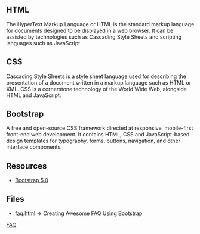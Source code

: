 ## HTML

The HyperText Markup Language or HTML is the standard markup language for documents designed to be displayed in
a web browser. It can be assisted by technologies such as Cascading Style Sheets and scripting languages such as JavaScript.

## CSS

Cascading Style Sheets is a style sheet language used for describing the presentation of a document written in a markup language such as HTML or XML. CSS is a cornerstone technology of the World Wide Web, alongside HTML and JavaScript.

## Bootstrap

A free and open-source CSS framework directed at responsive, mobile-first front-end web development. It contains HTML, CSS and JavaScript-based design templates for typography, forms, buttons, navigation, and other interface components.

## Resources

* [Bootstrap 5.0](https://getbootstrap.com/docs/5.0/getting-started/introduction/)

## Files

* [faq.html](https://nipa-kuetcse.github.io/FAQ_Section/) -> Creating Awesome FAQ Using Bootstrap

[FAQ](#index.html)




